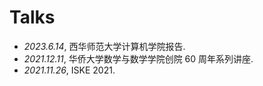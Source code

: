# <i class="fas fa-comment-dots"></i> Talks
- *2023.6.14*, 西华师范大学计算机学院报告. 
- *2021.12.11*, 华侨大学数学与数学学院创院 60 周年系列讲座. 
- *2021.11.26*, ISKE 2021.
